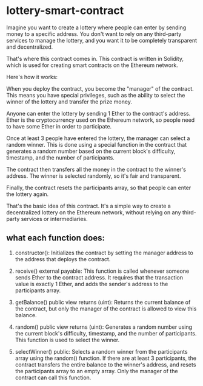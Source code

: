 # lottery-smart-contract

Imagine you want to create a lottery where people can enter by sending money to a specific address. You don't want to rely on any third-party services to manage the lottery, and you want it to be completely transparent and decentralized.

That's where this contract comes in. This contract is written in Solidity, which is used for creating smart contracts on the Ethereum network.

Here's how it works:

When you deploy the contract, you become the "manager" of the contract. This means you have special privileges, such as the ability to select the winner of the lottery and transfer the prize money.

Anyone can enter the lottery by sending 1 Ether to the contract's address. Ether is the cryptocurrency used on the Ethereum network, so people need to have some Ether in order to participate.

Once at least 3 people have entered the lottery, the manager can select a random winner. This is done using a special function in the contract that generates a random number based on the current block's difficulty, timestamp, and the number of participants.

The contract then transfers all the money in the contract to the winner's address. The winner is selected randomly, so it's fair and transparent.

Finally, the contract resets the participants array, so that people can enter the lottery again.

That's the basic idea of this contract. It's a simple way to create a decentralized lottery on the Ethereum network, without relying on any third-party services or intermediaries.


## what each function does:

1. constructor(): Initializes the contract by setting the manager address to the address that deploys the contract.

2. receive() external payable: This function is called whenever someone sends Ether to the contract address. It requires that the transaction value is exactly 1 Ether, and adds the sender's address to the participants array.

3. getBalance() public view returns (uint): Returns the current balance of the contract, but only the manager of the contract is allowed to view this balance.

4. random() public view returns (uint): Generates a random number using the current block's difficulty, timestamp, and the number of participants. This function is used to select the winner.

5. selectWinner() public: Selects a random winner from the participants array using the random() function. If there are at least 3 participants, the contract transfers the entire balance to the winner's address, and resets the participants array to an empty array. Only the manager of the contract can call this function.
